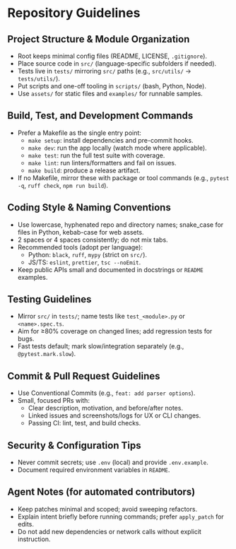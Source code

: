 # Repository Guidelines

## Project Structure & Module Organization
- Root keeps minimal config files (README, LICENSE, `.gitignore`).
- Place source code in `src/` (language-specific subfolders if needed).
- Tests live in `tests/` mirroring `src/` paths (e.g., `src/utils/` → `tests/utils/`).
- Put scripts and one-off tooling in `scripts/` (bash, Python, Node).
- Use `assets/` for static files and `examples/` for runnable samples.

## Build, Test, and Development Commands
- Prefer a Makefile as the single entry point:
  - `make setup`: install dependencies and pre-commit hooks.
  - `make dev`: run the app locally (watch mode where applicable).
  - `make test`: run the full test suite with coverage.
  - `make lint`: run linters/formatters and fail on issues.
  - `make build`: produce a release artifact.
- If no Makefile, mirror these with package or tool commands (e.g., `pytest -q`, `ruff check`, `npm run build`).

## Coding Style & Naming Conventions
- Use lowercase, hyphenated repo and directory names; snake_case for files in Python, kebab-case for web assets.
- 2 spaces or 4 spaces consistently; do not mix tabs.
- Recommended tools (adopt per language):
  - Python: `black`, `ruff`, `mypy` (strict on `src/`).
  - JS/TS: `eslint`, `prettier`, `tsc --noEmit`.
- Keep public APIs small and documented in docstrings or `README` examples.

## Testing Guidelines
- Mirror `src/` in `tests/`; name tests like `test_<module>.py` or `<name>.spec.ts`.
- Aim for ≥80% coverage on changed lines; add regression tests for bugs.
- Fast tests default; mark slow/integration separately (e.g., `@pytest.mark.slow`).

## Commit & Pull Request Guidelines
- Use Conventional Commits (e.g., `feat: add parser options`).
- Small, focused PRs with:
  - Clear description, motivation, and before/after notes.
  - Linked issues and screenshots/logs for UX or CLI changes.
  - Passing CI: lint, test, and build checks.

## Security & Configuration Tips
- Never commit secrets; use `.env` (local) and provide `.env.example`.
- Document required environment variables in `README`.

## Agent Notes (for automated contributors)
- Keep patches minimal and scoped; avoid sweeping refactors.
- Explain intent briefly before running commands; prefer `apply_patch` for edits.
- Do not add new dependencies or network calls without explicit instruction.

